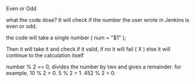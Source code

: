 Even or Odd

what the code dose? It will check if the number the user wrote in Jenkins is even or odd.

the code will take a single number ( num = "$1" );

Then it will take it and check if it valid, if no it will fail ( X )
else it will continue to the calculation itself

number % 2 == 0, divides the number by two and gives a remainder. for example,
10 % 2 = 0.
5 % 2 = 1.
452 % 2 = 0.

